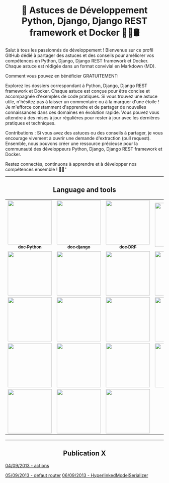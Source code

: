 <h1 align="center">🚀 Astuces de Développement Python, Django, Django REST framework et Docker 🐍🌐🛢️</h1>

Salut à tous les passionnés de développement ! Bienvenue sur ce profil GitHub dédié à partager des astuces et des conseils pour améliorer vos compétences en Python, Django, Django REST framework et Docker. Chaque astuce est rédigée dans un format convivial en Markdown (MD).

Comment vous pouvez en bénéficier GRATUITEMENT:

Explorez les dossiers correspondant à Python, Django, Django REST framework et Docker.
Chaque astuce est conçue pour être concise et accompagnée d'exemples de code pratiques.
Si vous trouvez une astuce utile, n'hésitez pas à laisser un commentaire ou à la marquer d'une étoile !
Je m'efforce constamment d'apprendre et de partager de nouvelles connaissances dans ces domaines en évolution rapide. Vous pouvez vous attendre à des mises à jour régulières pour rester à jour avec les dernières pratiques et techniques.

Contributions :
Si vous avez des astuces ou des conseils à partager, je vous encourage vivement à ouvrir une demande d'extraction (pull request). Ensemble, nous pouvons créer une ressource précieuse pour la communauté des développeurs Python, Django, Django REST framework et Docker.

Restez connectés, continuons à apprendre et à développer nos compétences ensemble ! 🌟🚀"

__________

<h2 align="center">Language and tools</h2>

<table>
  <tr>
    <td align="center">
      <a href=https://docs.python.org/3>
        <img width="140px"
          src="https://img.shields.io/badge/python-3670A0?style=for-the-badge&logo=python&logoColor=ffdd54" /><br />
        <sub><b>doc Python</b></sub></a><br />
      <a href=https://docs.python.org/3/ title="Doc Python"></a> 
    </td>
    <td align="center">
      <a href=https://www.djangoproject.com>
        <img width="140px"
          src="https://img.shields.io/badge/django-%23092E20.svg?style=for-the-badge&logo=django&logoColor=white" /><br />
        <sub><b>doc django</b></sub></a><br />
      <a href=https://www.djangoproject.com/ title="Doc django"></a> 
    </td>
    </td>
    <td align="center">
      <a href=https://www.django-rest-framework.org>
        <img width="140px"
          src="https://soshace.com/wp-content/uploads/2021/01/879-png-3.png" /><br />
        <sub><b>doc DRF</b></sub></a><br />
      <a href=https://www.django-rest-framework.org/ title="Doc django REST framework"></a> 
    </td>
     <td align="center">
       <img width="140px" src="https://img.shields.io/badge/markdown-%23000000.svg?style=for-the-badge&logo=markdown&logoColor=white"/>
    </td>
  </tr>
  <tr>
    <td align="center">
      <img width="140px" src="https://img.shields.io/badge/flask-%23000.svg?style=for-the-badge&logo=flask&logoColor=white"/>
    </td>
    <td align="center">
      <img width="140px" src="https://img.shields.io/badge/sqlite-%2307405e.svg?style=for-the-badge&logo=sqlite&logoColor=white"/>
    </td>
    <td align="center">
       <img width="140px" src="https://img.shields.io/badge/postgres-%23316192.svg?style=for-the-badge&logo=postgresql&logoColor=white"/>
    </td>
    <td align="center">
       <img width="140px" src="https://img.shields.io/badge/mysql-%2300f.svg?style=for-the-badge&logo=mysql&logoColor=white"/>
    </td>
  <tr>
    <td align="center">
      <img width="140px" src="https://img.shields.io/badge/GitHub-100000?style=for-the-badge&logo=github&logoColor=white"/>
    </td>
    <td align="center">
      <img width="140px" src="https://img.shields.io/badge/chatGPT-74aa9c?style=for-the-badge&logo=openai&logoColor=white"/>
    </td>
    <td align="center">
      <img width="140px" src="https://img.shields.io/badge/MDN_Web_Docs-black?style=for-the-badge&logo=mdnwebdocs&logoColor=white"/>
    </td>
    <td align="center">
      <img width="140px" src="https://img.shields.io/badge/Google%20Drive-4285F4?style=for-the-badge&logo=googledrive&logoColor=white"/>
    </td>
  </tr>
  <tr>
    <td align="center">
      <img width="140px" src="https://img.shields.io/badge/Visual%20Studio%20Code-0078d7.svg?style=for-the-badge&logo=visual-studio-code&logoColor=white"/>
    </td>
    <td align="center">
      <img width="140px" src="https://img.shields.io/badge/pycharm-143?style=for-the-badge&logo=pycharm&logoColor=black&color=black&labelColor=green"/>
    </td>
    <td align="center">
      <img width="140px" src="https://img.shields.io/badge/sublime_text-%23575757.svg?style=for-the-badge&logo=sublime-text&logoColor=important"/>
    </td>
    <td align="center">
      <img width="140px" src="https://img.shields.io/badge/Postman-FF6C37?style=for-the-badge&logo=postman&logoColor=white"/>
    </td>
    <td align="center">
      <img width="140px" src="https://img.shields.io/badge/-Swagger-%23Clojure?style=for-the-badge&logo=swagger&logoColor=white"/>
    </td>
  </tr>
  <tr>
    <td align="center">
      <img width="140px" src="https://img.shields.io/badge/Matplotlib-%23ffffff.svg?style=for-the-badge&logo=Matplotlib&logoColor=black"/>
    </td>
    <td align="center">
      <img width="140px" src="https://img.shields.io/badge/numpy-%23013243.svg?style=for-the-badge&logo=numpy&logoColor=white"/>
    </td>
    <td align="center">
      <img width="140px" src="https://img.shields.io/badge/pandas-%23150458.svg?style=for-the-badge&logo=pandas&logoColor=white"/>
    </td>
  </tr>
</table>


__________

<h2 align="center">Publication X</h2>

<a href="https://github.com/TeamPlacePython/Astuces/blob/main/RESTFramework/balises/actions.md)https://github.com/TeamPlacePython/Astuces/blob/main/RESTFramework/balises/actions.md" target="_blank">04/09/2013 - actions</a>

<a href="https://github.com/TeamPlacePython/Astuces/blob/main/RESTFramework/methodes.md/defaut_router.md" target="_blank">05/09/2013 - defaut router</a>
<a href="https://github.com/TeamPlacePython/Astuces/blob/main/RESTFramework/relations/HyperlinkedModelSerializer.md" target="_blank">06/09/2013 - HyperlinkedModelSerializer</a>
